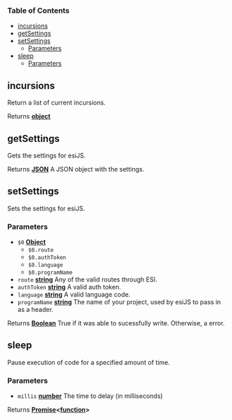 <!-- Generated by documentation.js. Update this documentation by updating the source code. -->

### Table of Contents

-   [incursions][1]
-   [getSettings][2]
-   [setSettings][3]
    -   [Parameters][4]
-   [sleep][5]
    -   [Parameters][6]

## incursions

Return a list of current incursions.

Returns **[object][7]** 

## getSettings

Gets the settings for esiJS.

Returns **[JSON][8]** A JSON object with the settings.

## setSettings

Sets the settings for esiJS.

### Parameters

-   `$0` **[Object][7]** 
    -   `$0.route`  
    -   `$0.authToken`  
    -   `$0.language`  
    -   `$0.programName`  
-   `route` **[string][9]** Any of the valid routes through ESI.
-   `authToken` **[string][9]** A valid auth token.
-   `language` **[string][9]** A valid language code.
-   `programName` **[string][9]** The name of your project, used by esiJS to pass in as a header.

Returns **[Boolean][10]** True if it was able to sucessfully write. Otherwise, a error.

## sleep

Pause execution of code for a specified amount of time.

### Parameters

-   `millis` **[number][11]** The time to delay (in milliseconds)

Returns **[Promise][12]&lt;[function][13]>** 

[1]: #incursions

[2]: #getsettings

[3]: #setsettings

[4]: #parameters

[5]: #sleep

[6]: #parameters-1

[7]: https://developer.mozilla.org/docs/Web/JavaScript/Reference/Global_Objects/Object

[8]: https://developer.mozilla.org/docs/Web/JavaScript/Reference/Global_Objects/JSON

[9]: https://developer.mozilla.org/docs/Web/JavaScript/Reference/Global_Objects/String

[10]: https://developer.mozilla.org/docs/Web/JavaScript/Reference/Global_Objects/Boolean

[11]: https://developer.mozilla.org/docs/Web/JavaScript/Reference/Global_Objects/Number

[12]: https://developer.mozilla.org/docs/Web/JavaScript/Reference/Global_Objects/Promise

[13]: https://developer.mozilla.org/docs/Web/JavaScript/Reference/Statements/function
